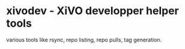 xivodev - XiVO developper helper tools
======================================

various tools like rsync, repo listing, repo pulls, tag generation.
